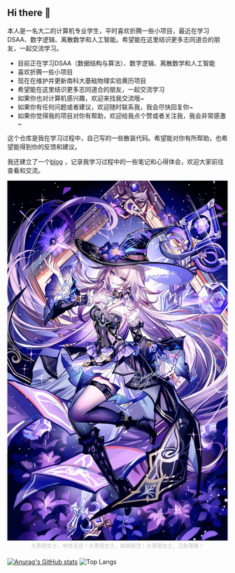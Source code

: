 ## Hi there 👋

本人是一名大二的计算机专业学生，平时喜欢折腾一些小项目，最近在学习DSAA、数字逻辑、离散数学和人工智能。希望能在这里结识更多志同道合的朋友，一起交流学习。
- 目前正在学习DSAA（数据结构与算法）、数字逻辑、离散数学和人工智能
- 喜欢折腾一些小项目
- 现在在维护并更新南科大基础物理实验黄历项目
- 希望能在这里结识更多志同道合的朋友，一起交流学习
- 如果你也对计算机感兴趣，欢迎来找我交流哦~
- 如果你有任何问题或者建议，欢迎随时联系我，我会尽快回复你~
- 如果你觉得我的项目对你有帮助，欢迎给我点个赞或者关注我，我会非常感激~


这个仓库是我在学习过程中，自己写的一些散装代码。希望能对你有所帮助，也希望能得到你的反馈和建议。

我还建立了一个[blog](https://dark-but-spark.github.io/) ，记录我学习过程中的一些笔记和心得体会，欢迎大家前往查看和交流。


<div style="margin-bottom:1px aligment:CENTER"><img src="./resources/bkg2.jpg"></div>
<div style="margin-bottom: 20px;">
<center style="font-size:12px;color:#C0C0C0;padding=2px">大黑塔女士，举世无双！大黑塔女士，聪明绝顶！大黑塔女士，沉鱼落雁！</center>
</div>


[![Anurag's GitHub stats](https://github-readme-stats.vercel.app/api?username=dark-but-spark&count_private=true&show_icons=true)](https://github.com/anuraghazra/github-readme-stats)
![Top Langs](https://github-readme-stats.vercel.app/api/top-langs/?username=dark-but-spark&size_weight=0.5&count_weight=0.5&layout=compact&count_private=true&show_icons=true)
<!-- [![Harlok's WakaTime stats](https://github-readme-stats.vercel.app/api/wakatime?username=dark-but-spark&count_private=true&show_icons=true&show_icons=true)](https://github.com/anuraghazra/github-readme-stats) -->


